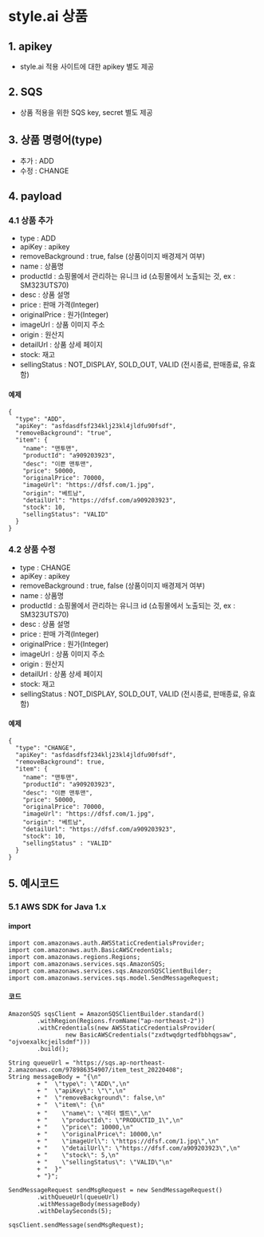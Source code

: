 # style.ai 상품

## 1. apikey
- style.ai 적용 사이트에 대한 apikey 별도 제공

## 2. SQS
- 상품 적용을 위한 SQS key, secret 별도 제공

## 3. 상품 명령어(type)
- 추가 : ADD
- 수정 : CHANGE

## 4. payload
### 4.1 상품 추가
- type : ADD
- apiKey : apikey
- removeBackground : true, false (상품이미지 배경제거 여부)
- name : 상품명
- productId : 쇼핑몰에서 관리하는 유니크 id (쇼핑몰에서 노출되는 것, ex : SM323UTS70)
- desc : 상품 설명
- price : 판매 가격(Integer)
- originalPrice : 원가(Integer)
- imageUrl : 상품 이미지 주소
- origin : 원산지
- detailUrl : 상품 상세 페이지
- stock: 재고
- sellingStatus : NOT_DISPLAY, SOLD_OUT, VALID (전시종료, 판매종료, 유효함)


#### 예제
```
{
  "type": "ADD",
  "apiKey": "asfdasdfsf234klj23kl4jldfu90fsdf",
  "removeBackground": "true",
  "item": {
    "name": "맨투맨",
    "productId": "a909203923",
    "desc": "이쁜 맨투맨",
    "price": 50000,
    "originalPrice": 70000,
    "imageUrl": "https://dfsf.com/1.jpg",
    "origin": "베트남",
    "detailUrl": "https://dfsf.com/a909203923",
    "stock": 10,
    "sellingStatus": "VALID"
  }
}

```
### 4.2 상품 수정
- type : CHANGE
- apiKey : apikey
- removeBackground : true, false (상품이미지 배경제거 여부)
- name : 상품명
- productId : 쇼핑몰에서 관리하는 유니크 id (쇼핑몰에서 노출되는 것, ex : SM323UTS70)
- desc : 상품 설명
- price : 판매 가격(Integer)
- originalPrice : 원가(Integer)
- imageUrl : 상품 이미지 주소
- origin : 원산지
- detailUrl : 상품 상세 페이지
- stock: 재고
- sellingStatus : NOT_DISPLAY, SOLD_OUT, VALID (전시종료, 판매종료, 유효함)

#### 예제
```
{
  "type": "CHANGE",
  "apiKey": "asfdasdfsf234klj23kl4jldfu90fsdf",
  "removeBackground": true,
  "item": {
    "name": "맨투맨",
    "productId": "a909203923",
    "desc": "이쁜 맨투맨",
    "price": 50000,
    "originalPrice": 70000,
    "imageUrl": "https://dfsf.com/1.jpg",
    "origin": "베트남",
    "detailUrl": "https://dfsf.com/a909203923",
    "stock": 10,
    "sellingStatus" : "VALID"
  }
}
```

## 5. 예시코드
### 5.1 AWS SDK for Java 1.x 

#### import
```
import com.amazonaws.auth.AWSStaticCredentialsProvider;
import com.amazonaws.auth.BasicAWSCredentials;
import com.amazonaws.regions.Regions;
import com.amazonaws.services.sqs.AmazonSQS;
import com.amazonaws.services.sqs.AmazonSQSClientBuilder;
import com.amazonaws.services.sqs.model.SendMessageRequest;
```


#### 코드
```
AmazonSQS sqsClient = AmazonSQSClientBuilder.standard()
        .withRegion(Regions.fromName("ap-northeast-2"))
        .withCredentials(new AWSStaticCredentialsProvider(
                new BasicAWSCredentials("zxdtwqdgrtedfbbhqgsaw", "ojvoexalkcjeilsdmf")))
        .build();

String queueUrl = "https://sqs.ap-northeast-2.amazonaws.com/978986354907/item_test_20220408";
String messageBody = "{\n"
        + "  \"type\": \"ADD\",\n"
        + "  \"apiKey\": \"\",\n"
        + "  \"removeBackground\": false,\n"
        + "  \"item\": {\n"
        + "    \"name\": \"레더 벨트\",\n"
        + "    \"productId\": \"PRODUCTID_1\",\n"
        + "    \"price\": 10000,\n"
        + "    \"originalPrice\": 10000,\n"
        + "    \"imageUrl\": \"https://dfsf.com/1.jpg\",\n"
        + "    \"detailUrl\": \"https://dfsf.com/a909203923\",\n"
        + "    \"stock\": 5,\n"
        + "    \"sellingStatus\": \"VALID\"\n"
        + "  }"
        + "}";

SendMessageRequest sendMsgRequest = new SendMessageRequest()
        .withQueueUrl(queueUrl)
        .withMessageBody(messageBody)
        .withDelaySeconds(5);

sqsClient.sendMessage(sendMsgRequest);
```

